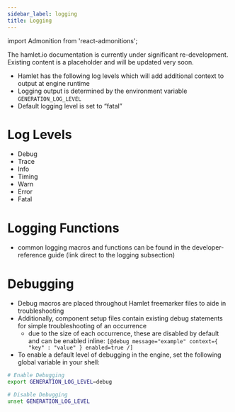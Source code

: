 ```yaml
---
sidebar_label: logging
title: Logging
---
```

import Admonition from 'react-admonitions';

<Admonition type="warning" title="Under Construction">
The hamlet.io documentation is currently under significant re-development. Existing content is a placeholder and will be updated very soon.
</Admonition>

* Hamlet has the following log levels which will add additional context to output at engine runtime
* Logging output is determined by the environment variable `GENERATION_LOG_LEVEL`
* Default logging level is set to “fatal”

# Log Levels
* Debug
* Trace
* Info
* Timing
* Warn
* Error
* Fatal

# Logging Functions
* common logging macros and functions can be found in the developer-reference guide (link direct to the logging subsection)

# Debugging
* Debug macros are placed throughout Hamlet freemarker files to aide in troubleshooting
* Additionally, component setup files contain existing debug statements for simple troubleshooting of an occurrence
	* due to the size of each occurrence, these are disabled by default and can be enabled inline:
	`[@debug message="example" context={ "key" : "value" } enabled=true /]`
* To enable a default level of debugging in the engine, set the following global variable in your shell:

```sh
# Enable Debugging
export GENERATION_LOG_LEVEL=debug 

# Disable Debugging
unset GENERATION_LOG_LEVEL
```
